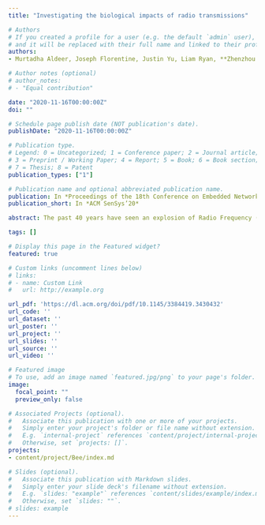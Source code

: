 ```yaml
---
title: "Investigating the biological impacts of radio transmissions"

# Authors
# If you created a profile for a user (e.g. the default `admin` user), write the username (folder name) here 
# and it will be replaced with their full name and linked to their profile.
authors:
- Murtadha Aldeer, Joseph Florentine, Justin Yu, Liam Ryan, **Zhenzhou Qi**, Jakub Kolodziejski, Mike Haberland, Richard E Howard, Richard P Martin

# Author notes (optional)
# author_notes:
# - "Equal contribution"

date: "2020-11-16T00:00:00Z"
doi: ""

# Schedule page publish date (NOT publication's date).
publishDate: "2020-11-16T00:00:00Z"

# Publication type.
# Legend: 0 = Uncategorized; 1 = Conference paper; 2 = Journal article;
# 3 = Preprint / Working Paper; 4 = Report; 5 = Book; 6 = Book section;
# 7 = Thesis; 8 = Patent
publication_types: ["1"]

# Publication name and optional abbreviated publication name.
publication: In *Proceedings of the 18th Conference on Embedded Networked Sensor Systems*
publication_short: In *ACM SenSys’20*

abstract: The past 40 years have seen an explosion of Radio Frequency (RF) transmitters, which motivates understanding their impacts on the natural world. The European honeybee, Apis Mellifera, has been shown to sense the Earth's magnetic field. Human Radio Frequency (RF) transmitters alter this field. For example, recent work demonstrated that human-created RF interferes with the common robin's ability to orient themselves. This work proposes an experimental design to determine if honeybees can sense RF transmissions in frequencies from 1 MHz (AM radio) to 6 GHz (WiFi). We deployed a custom-designed RF bee feeder near bee hives to test honeybees' RF sensing ability.

tags: []

# Display this page in the Featured widget?
featured: true

# Custom links (uncomment lines below)
# links:
# - name: Custom Link
#   url: http://example.org

url_pdf: 'https://dl.acm.org/doi/pdf/10.1145/3384419.3430432'
url_code: ''
url_dataset: ''
url_poster: ''
url_project: ''
url_slides: ''
url_source: ''
url_video: ''

# Featured image
# To use, add an image named `featured.jpg/png` to your page's folder. 
image:
  focal_point: ""
  preview_only: false

# Associated Projects (optional).
#   Associate this publication with one or more of your projects.
#   Simply enter your project's folder or file name without extension.
#   E.g. `internal-project` references `content/project/internal-project/index.md`.
#   Otherwise, set `projects: []`.
projects:
- content/project/Bee/index.md

# Slides (optional).
#   Associate this publication with Markdown slides.
#   Simply enter your slide deck's filename without extension.
#   E.g. `slides: "example"` references `content/slides/example/index.md`.
#   Otherwise, set `slides: ""`.
# slides: example
---
```

<!-- 
{{% callout note %}}
Click the *Cite* button above to demo the feature to enable visitors to import publication metadata into their reference management software.
{{% /callout %}} -->


